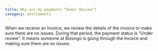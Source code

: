 ```yaml
---
title: Why are my payments “Under Review”?
category: Settlements
---
```

When we receive an Invoice, we review the details of the invoice to make sure there are no issues. During that period, the payment status is “Under review”. It means someone at Bizongo is going through the Invoice and making sure there are no issues.